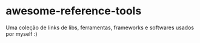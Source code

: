 # awesome-reference-tools
Uma coleção de links de libs, ferramentas, frameworks e softwares usados por myself :)
